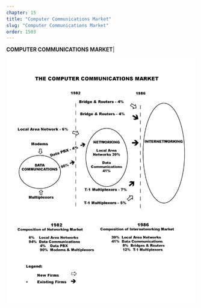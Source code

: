 ```yaml
---
chapter: 15
title: "Computer Communications Market"
slug: "Computer Communications Market"
order: 1503
---
```


**COMPUTER COMMUNICATIONS MARKET**| 

![Computer Communications Market](/assets/img/a.3.jpg)